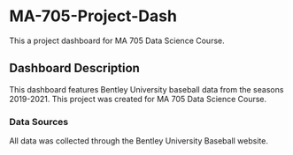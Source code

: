 # MA-705-Project-Dash
This a project dashboard for MA 705 Data Science Course.

## Dashboard Description

This dashboard features Bentley University baseball data from the seasons 2019-2021. This project was created for MA 705 Data Science Course.

### Data Sources

All data was collected through the Bentley University Baseball website.
